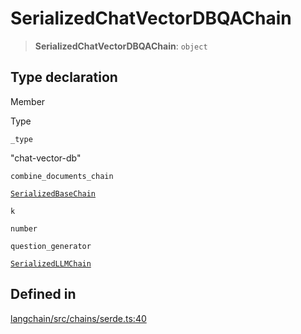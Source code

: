 SerializedChatVectorDBQAChain
=============================

> **SerializedChatVectorDBQAChain**: `object`

Type declaration[​](#type-declaration "Direct link to Type declaration")
------------------------------------------------------------------------

Member

Type

`_type`

"chat-vector-db"

`combine_documents_chain`

[`SerializedBaseChain`](/docs/api/chains/types/SerializedBaseChain)

`k`

`number`

`question_generator`

[`SerializedLLMChain`](/docs/api/chains/types/SerializedLLMChain)

Defined in[​](#defined-in "Direct link to Defined in")
------------------------------------------------------

[langchain/src/chains/serde.ts:40](https://github.com/hwchase17/langchainjs/blob/46e1734/langchain/src/chains/serde.ts#L40)